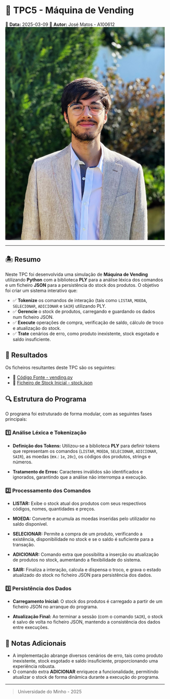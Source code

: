 # 📌 TPC5 - Máquina de Vending

📅 **Data:** 2025-03-09
👤 **Autor:** José Matos - A100612
![Foto do Autor](../foto.JPG)

---

## 🏝️ Resumo

Neste TPC foi desenvolvida uma simulação de **Máquina de Vending** utilizando **Python** com a biblioteca **PLY** para a análise léxica dos comandos e um ficheiro **JSON** para a persistência do stock dos produtos. O objetivo foi criar um sistema interativo que:

- ✅ **Tokenize** os comandos de interação (tais como `LISTAR`, `MOEDA`, `SELECIONAR`, `ADICIONAR` e `SAIR`) utilizando PLY.
- ✅ **Gerencie** o stock de produtos, carregando e guardando os dados num ficheiro JSON.
- ✅ **Execute** operações de compra, verificação de saldo, cálculo de troco e atualização do stock.
- ✅ **Trate** cenários de erro, como produto inexistente, stock esgotado e saldo insuficiente.

## 📁 Resultados

Os ficheiros resultantes deste TPC são os seguintes:

- 📝 [Código Fonte - vending.py](./vending.py)
- 📝 [Ficheiro de Stock Inicial - stock.json](./stock.json)

## 🔍 Estrutura do Programa

O programa foi estruturado de forma modular, com as seguintes fases principais:

### 1️⃣ **Análise Léxica e Tokenização**

- **Definição dos Tokens:**
  Utilizou-se a biblioteca **PLY** para definir tokens que representam os comandos (`LISTAR`, `MOEDA`, `SELECIONAR`, `ADICIONAR`, `SAIR`), as moedas (ex.: `1e`, `20c`), os códigos dos produtos, strings e números.

- **Tratamento de Erros:**
  Caracteres inválidos são identificados e ignorados, garantindo que a análise não interrompa a execução.

### 2️⃣ **Processamento dos Comandos**

- **LISTAR:**
  Exibe o stock atual dos produtos com seus respectivos códigos, nomes, quantidades e preços.

- **MOEDA:**
  Converte e acumula as moedas inseridas pelo utilizador no saldo disponível.

- **SELECIONAR:**
  Permite a compra de um produto, verificando a existência, disponibilidade no stock e se o saldo é suficiente para a transação.

- **ADICIONAR:**
  Comando extra que possibilita a inserção ou atualização de produtos no stock, aumentando a flexibilidade do sistema.

- **SAIR:**
  Finaliza a interação, calcula e dispensa o troco, e grava o estado atualizado do stock no ficheiro JSON para persistência dos dados.

### 3️⃣ **Persistência dos Dados**

- **Carregamento Inicial:**
  O stock dos produtos é carregado a partir de um ficheiro JSON no arranque do programa.

- **Atualização Final:**
  Ao terminar a sessão (com o comando `SAIR`), o stock é salvo de volta no ficheiro JSON, mantendo a consistência dos dados entre execuções.

## 📃 Notas Adicionais

- A implementação abrange diversos cenários de erro, tais como produto inexistente, stock esgotado e saldo insuficiente, proporcionando uma experiência robusta.
- O comando extra **ADICIONAR** enriquece a funcionalidade, permitindo atualizar o stock de forma dinâmica durante a execução do programa.

---

> Universidade do Minho - 2025
